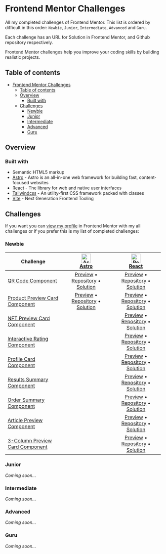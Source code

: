 # Frontend Mentor Challenges

All my completed challenges of Frontend Mentor. This list is ordered by difficult in this order: `Newbie`, `Junior`, `Intermediate`, `Advanced` and `Guru`.

Each challenge has an URL for Solution in Frontend Mentor, and Github repository respectively.

Frontend Mentor challenges help you improve your coding skills by building realistic projects.

## Table of contents

- [Frontend Mentor Challenges](#frontend-mentor-challenges)
  - [Table of contents](#table-of-contents)
  - [Overview](#overview)
    - [Built with](#built-with)
  - [Challenges](#challenges)
    - [Newbie](#newbie)
    - [Junior](#junior)
    - [Intermediate](#intermediate)
    - [Advanced](#advanced)
    - [Guru](#guru)

## Overview

### Built with

- Semantic HTML5 markup
- [Astro](https://astro.build) - Astro is an all-in-one web framework for building fast, content-focused websites
- [React](https://reactjs.org) - The library for web and native user interfaces
- [Tailwindcss](https://tailwindcss.com) - An utility-first CSS framework packed with classes
- [Vite](https://vitejs.dev) - Next Generation Frontend Tooling

## Challenges

If you want you can [view my profile](https://www.frontendmentor.io/profile/Ciensprog) in Frontend Mentor with my all challenges or if you prefer this is my list of completed challenges:

### Newbie

<!-- prettier-ignore -->
| Challenge | <a href="https://astro.build"><img src="https://skillicons.dev/icons?theme=dark&i=astro" height="30" width="30" alt="Astro" /><br />Astro</a> | <a href="https://react.dev"><img src="https://skillicons.dev/icons?theme=dark&i=react" height="30" width="30" alt="React" /><br />React</a> |
| --- | :---: | :---: |
| [QR Code Component](https://www.frontendmentor.io/challenges/qr-code-component-iux_sIO_H) | [Preview](https://ciensprog.github.io/FM-001-QR-Code-Component-With-Astro/) • [Repository](https://github.com/Ciensprog/FM-001-QR-Code-Component-With-Astro) • [Solution](https://www.frontendmentor.io/solutions/qr-code-component-with-astro-kT5EJ5nacW) | [Preview](https://ciensprog.github.io/FM-001-QR-code-component/) • [Repository](https://github.com/Ciensprog/FM-001-QR-code-component) • [Solution](https://www.frontendmentor.io/solutions/qr-code-component-jleqdwHF8k) |
| [Product Preview Card Component](https://www.frontendmentor.io/challenges/product-preview-card-component-GO7UmttRfa) | [Preview](https://ciensprog.github.io/FM-002-Product-Preview-Card-Component-With-Astro/) • [Repository](https://github.com/Ciensprog/FM-002-Product-Preview-Card-Component-With-Astro) • [Solution](https://www.frontendmentor.io/solutions/product-preview-card-component-with-astro-GT_qaU1a6y) | [Preview](https://ciensprog.github.io/FM-002-Product-Preview-Card-Component/) • [Repository](https://github.com/Ciensprog/FM-002-Product-Preview-Card-Component) • [Solution](https://www.frontendmentor.io/solutions/product-preview-card-component-riJ8h4-u8Z) |
| [NFT Preview Card Component](https://www.frontendmentor.io/challenges/nft-preview-card-component-SbdUL_w0U) |  | [Preview](https://ciensprog.github.io/FM-003-NFT-Preview-Card-Component/) • [Repository](https://github.com/Ciensprog/FM-003-NFT-Preview-Card-Component) • [Solution](https://www.frontendmentor.io/solutions/nft-preview-card-component-Nnnuw1iNrX) |
| [Interactive Rating Component](https://www.frontendmentor.io/challenges/interactive-rating-component-koxpeBUmI) |  | [Preview](https://ciensprog.github.io/FM-004-Interactive-Rating-Component/) • [Repository](https://github.com/Ciensprog/FM-004-Interactive-Rating-Component) • [Solution](https://www.frontendmentor.io/solutions/interactive-rating-component-SgpEUFftS-) |
| [Profile Card Component](https://www.frontendmentor.io/challenges/profile-card-component-cfArpWshJ) |  | [Preview](https://ciensprog.github.io/FM-005-Profile-Card-Component/) • [Repository](https://github.com/Ciensprog/FM-005-Profile-Card-Component) • [Solution](https://www.frontendmentor.io/solutions/profile-card-component-UycOGfQO5Q) |
| [Results Summary Component](https://www.frontendmentor.io/challenges/results-summary-component-CE_K6s0maV) |  | [Preview](https://ciensprog.github.io/FM-006-Results-Summary-Component/) • [Repository](https://github.com/Ciensprog/FM-006-Results-Summary-Component) • [Solution](https://www.frontendmentor.io/solutions/results-summary-component-ngQPa1Kef5) |
| [Order Summary Component](https://www.frontendmentor.io/challenges/order-summary-component-QlPmajDUj) |  | [Preview](https://ciensprog.github.io/FM-007-Order-Summary-Component/) • [Repository](https://github.com/Ciensprog/FM-007-Order-Summary-Component) • [Solution](https://www.frontendmentor.io/solutions/order-summary-component-9Pmp9NMGMF) |
| [Article Preview Component](https://www.frontendmentor.io/challenges/article-preview-component-dYBN_pYFT) |  | [Preview](https://ciensprog.github.io/FM-008-Article-Preview-Component/) • [Repository](https://github.com/Ciensprog/FM-008-Article-Preview-Component) • [Solution](https://www.frontendmentor.io/solutions/article-preview-component-jE08Y4LMR1) |
| [3-Column Preview Card Component](https://www.frontendmentor.io/challenges/3column-preview-card-component-pH92eAR2-) |  | [Preview](https://ciensprog.github.io/FM-009-3-Column-Preview-Card-Component/) • [Repository](https://github.com/Ciensprog/FM-009-3-Column-Preview-Card-Component) • [Solution](https://www.frontendmentor.io/solutions/3column-preview-card-component-O-PDM9bFO6) |

### Junior

_Coming soon..._

### Intermediate

_Coming soon..._

### Advanced

_Coming soon..._

### Guru

_Coming soon..._
